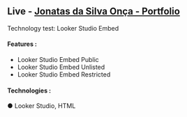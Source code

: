 ## Live - [Jonatas da Silva Onça - Portfolio](https://jonatasonca.github.io/lookerstudioembed/)

Technology test: Looker Studio Embed

#### Features :

- Looker Studio Embed Public
- Looker Studio Embed Unlisted
- Looker Studio Embed Restricted

#### Technologies :

● Looker Studio, HTML